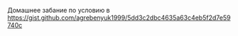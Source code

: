 Домашнее забание по условию в  https://gist.github.com/agrebenyuk1999/5dd3c2dbc4635a63c4eb5f2d7e59740c
